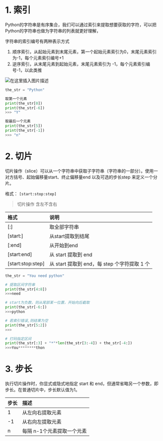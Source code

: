 # 1. 索引
Python的字符串是有序集合，我们可以通过索引来提取想要获取的字符，可以把 Python的字符串也做为字符串的列表就更好理解，

字符串的索引编号有两种表示方式
1. 顺序索引，从起始元素到末尾元素，第一个起始元素索引为0，末尾元素索引为-1，每个元素索引编号+1
2. 逆序索引，从末尾元素到起始元素，末尾元素索引为 -1，每个元素索引编号-1，以此类推

![在这里插入图片描述](https://img-blog.csdnimg.cn/20200320195108707.png?x-oss-process=image/watermark,type_ZmFuZ3poZW5naGVpdGk,shadow_10,text_aHR0cHM6Ly9ibG9nLmNzZG4ubmV0L3FxXzM2MDc4OTky,size_16,color_FFFFFF,t_70#pic_center)

```python
the_str = "Python"

取第一个元素
print(the_str[0])
print(the_str[-6])
>>> "Y"

取最后一个元素
print(the_str[5])
print(the_str[-1])
>>> "n"
```
# 2. 切片
切片操作（slice）可以从一个字符串中获取子字符串（字符串的一部分）。使用一对方括号、起始偏移量start、终止偏移量end 以及可选的步长step 来定义一个分片。

格式： `[start:stop:step]`
> 切片操作 含左不含右   

| 格式 |说明  |
|:-|:-|
[:]       |  取全部字符串|
[start:]  |  从start提取到结尾|
[:end]    |  从开始到end|
[start:end] |从 start 提取到 end |
[start:stop:step]| 从 start 提取到 end，每 step 个字符提取 1 个

```python
the_str = "You need python"

# 提取区间字符串
print(the_str[4:8])
>>>need

# start为负数，则从尾部某一位置，开始向后截取
print(the_str[-6:])
>>>python

# 若索引错误,则结果为空
print(the_str[5:2])
>>>

# 打码指定区间
print(the_str[:3] + "*"*len(the_str[3:-4]) + the_str[-4:])
>>>You********thon
```
# 3. 步长
执行切片操作时，你显式或隐式地指定 start 和 end，但通常省略另一个参数，即步长。在普通切片中，步长默认值为1。


|步长|  描述|
|--|:-|
| 1 | 从左向右提取元素     |
|-1|从右向左提取元素 |
|n|每隔 n-1个元素提取一个元素|


